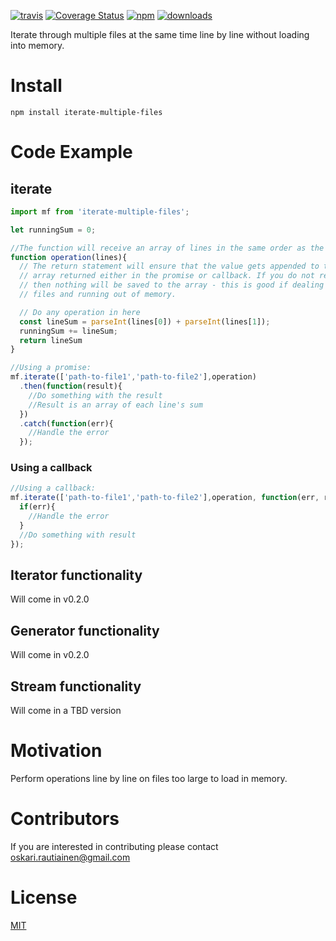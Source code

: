 [![travis][travis-image]][travis-url] [![Coverage Status][coveralls-image]][coveralls-url] [![npm][npm-image]][npm-url] [![downloads][downloads-image]][downloads-url]

[travis-image]: https://travis-ci.org/rautio/iterate-multiple-files.svg?branch=master
[travis-url]: https://travis-ci.org/rautio/iterate-multiple-files
[coveralls-image]:https://coveralls.io/repos/github/rautio/iterate-multiple-files/badge.svg?branch=master
[coveralls-url]:https://coveralls.io/github/rautio/iterate-multiple-files?branch=master
[npm-image]: https://img.shields.io/npm/v/iterate-multiple-files.svg
[npm-url]: https://npmjs.org/package/iterate-multiple-files
[downloads-image]: https://img.shields.io/npm/dm/iterate-multiple-files.svg
[downloads-url]: https://npmjs.org/package/iterate-multiple-files

Iterate through multiple files at the same time line by line without loading into memory.

# Install
```npm install iterate-multiple-files```

# Code Example

## iterate

```javascript
import mf from 'iterate-multiple-files';

let runningSum = 0;

//The function will receive an array of lines in the same order as the input file paths
function operation(lines){
  // The return statement will ensure that the value gets appended to the final
  // array returned either in the promise or callback. If you do not return anything
  // then nothing will be saved to the array - this is good if dealing with large 
  // files and running out of memory.

  // Do any operation in here
  const lineSum = parseInt(lines[0]) + parseInt(lines[1]);
  runningSum += lineSum;
  return lineSum
}

//Using a promise:
mf.iterate(['path-to-file1','path-to-file2'],operation)
  .then(function(result){
    //Do something with the result
    //Result is an array of each line's sum
  })
  .catch(function(err){
    //Handle the error
  });
```
### Using a callback
```javascript
//Using a callback:
mf.iterate(['path-to-file1','path-to-file2'],operation, function(err, result){
  if(err){
    //Handle the error
  }
  //Do something with result  
});
```

## Iterator functionality
Will come in v0.2.0

## Generator functionality
Will come in v0.2.0

## Stream functionality
Will come in a TBD version

# Motivation
Perform operations line by line on files too large to load in memory.

# Contributors
If you are interested in contributing please contact oskari.rautiainen@gmail.com

# License

[MIT](https://vjpr.mit-license.org)